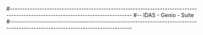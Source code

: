 #-------------------------------------------------------------------------------------------------------------------------------
#-- IDAS - Genio - Suite
#-------------------------------------------------------------------------------------------------------------------------------